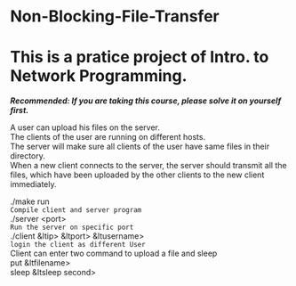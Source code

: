 # Non-Blocking-File-Transfer  

This is a pratice project of Intro. to Network Programming.
====================================
***Recommended: If you are taking this course, please solve it on yourself first.***  

A user can upload his files on the server.  
The clients of the user are running on different hosts.  
The server will make sure all clients of the user have same files in their directory.  
When a new client connects to the server, the server should transmit all the files, which have been uploaded by the other clients to the new client immediately.  

./make run  
`Compile client and server program`  
./server &lt;port&gt;  
`Run the server on specific port`  
./client &ltip> &ltport&gt; &ltusername&gt;  
`login the client as different User`  
Client can enter two command to upload a file and sleep  
put &ltfilename&gt;  
sleep &ltsleep second&gt;  
